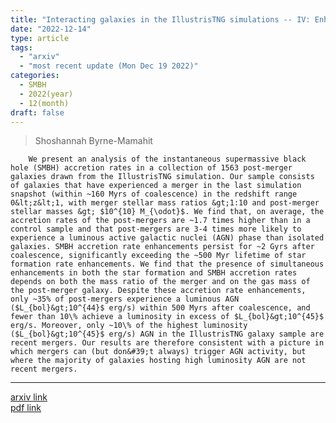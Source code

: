 ```yaml
---
title: "Interacting galaxies in the IllustrisTNG simulations -- IV: Enhanced Supermassive Black Hole Accretion Rates in Post-Merger Galaxies"
date: "2022-12-14"
type: article
tags:
  - "arxiv"
  - "most recent update (Mon Dec 19 2022)"
categories:
  - SMBH
  - 2022(year)
  - 12(month)
draft: false
---
```


> Shoshannah Byrne-Mamahit

        We present an analysis of the instantaneous supermassive black hole (SMBH) accretion rates in a collection of 1563 post-merger galaxies drawn from the IllustrisTNG simulation. Our sample consists of galaxies that have experienced a merger in the last simulation snapshot (within ~160 Myrs of coalescence) in the redshift range 0&lt;z&lt;1, with merger stellar mass ratios &gt;1:10 and post-merger stellar masses &gt; $10^{10} M_{\odot}$. We find that, on average, the accretion rates of the post-mergers are ~1.7 times higher than in a control sample and that post-mergers are 3-4 times more likely to experience a luminous active galactic nuclei (AGN) phase than isolated galaxies. SMBH accretion rate enhancements persist for ~2 Gyrs after coalescence, significantly exceeding the ~500 Myr lifetime of star formation rate enhancements. We find that the presence of simultaneous enhancements in both the star formation and SMBH accretion rates depends on both the mass ratio of the merger and on the gas mass of the post-merger galaxy. Despite these accretion rate enhancements, only ~35% of post-mergers experience a luminous AGN ($L_{bol}&gt;10^{44}$ erg/s) within 500 Myrs after coalescence, and fewer than 10\% achieve a luminosity in excess of $L_{bol}&gt;10^{45}$ erg/s. Moreover, only ~10\% of the highest luminosity ($L_{bol}&gt;10^{45}$ erg/s) AGN in the IllustrisTNG galaxy sample are recent mergers. Our results are therefore consistent with a picture in which mergers can (but don&#39;t always) trigger AGN activity, but where the majority of galaxies hosting high luminosity AGN are not recent mergers.

---

[arxiv link](https://arxiv.org/abs/2212.07342)  
[pdf link](https://arxiv.org/pdf/2212.07342)

